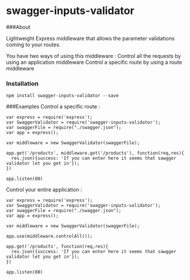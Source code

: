 # swagger-inputs-validator


###About

Lightweight Express middleware that allows the parameter validations coming to your routes.

You have two ways of using this middleware :
Control all the requests by using an application middleware
Control a specific route by using a route middleware

### Installation
```
npm install swagger-inputs-validator --save
```

###Examples
Control a specific route :
```
var express = require('express');
var SwaggerValidator = require('swagger-inputs-validator');
var swaggerFile = require("./swagger.json");
var app = express();

var middleware = new SwaggerValidator(swaggerFile);

app.get('/products', middleware.get('/products'), function(req,res){
  res.json({success: 'If you can enter here it seems that sawgger validator let you get in'});
})

app.listen(80)

```

Control your entire application : 
```
var express = require('express');
var SwaggerValidator = require('swagger-inputs-validator');
var swaggerFile = require("./swagger.json");
var app = express();

var middleware = new SwaggerValidator(swaggerFile);

app.use(middleware.controlAll());

app.get('/products', function(req,res){
  res.json({success: 'If you can enter here it seems that sawgger validator let you get in'});
})

app.listen(80)

```
